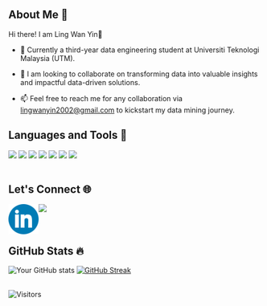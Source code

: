<h2> About Me 🌱</h2>
<div>
Hi there! I am Ling Wan Yin👋
  

- 👀 Currently a third-year data engineering student at Universiti Teknologi Malaysia (UTM).
  <br>
- 🙌 I am looking to collaborate on transforming data into valuable insights and impactful data-driven solutions.
  <br>

- 📫 Feel free to reach me for any collaboration via lingwanyin2002@gmail.com to kickstart my data mining journey.
</div>


<h2>Languages and Tools 🚀</h2>

<div>
  
<img src= "https://upload.wikimedia.org/wikipedia/commons/thumb/1/18/ISO_C%2B%2B_Logo.svg/1200px-ISO_C%2B%2B_Logo.svg.png" height = 50>
  
<img src= "https://upload.wikimedia.org/wikipedia/en/thumb/3/30/Java_programming_language_logo.svg/182px-Java_programming_language_logo.svg.png" height = 70>
<img src= "https://upload.wikimedia.org/wikipedia/commons/thumb/2/27/PHP-logo.svg/182px-PHP-logo.svg.png" height = 40>

<img src= "https://upload.wikimedia.org/wikipedia/commons/thumb/6/61/HTML5_logo_and_wordmark.svg/180px-HTML5_logo_and_wordmark.svg.png" height = 60> 

<img src= "https://upload.wikimedia.org/wikipedia/commons/thumb/1/1b/R_logo.svg/182px-R_logo.svg.png" height = 50>  

<img src= "https://upload.wikimedia.org/wikipedia/id/thumb/a/a9/MySQL.png/300px-MySQL.png" height = 50> 

<img src= "https://upload.wikimedia.org/wikipedia/commons/thumb/3/33/Figma-logo.svg/600px-Figma-logo.svg.png" height = 50>  
<br><br>
</div>
<div>
<h2>Let's Connect 🌐</h2>

<a href="https://www.linkedin.com/in/lingwanyin/" target="_blank">
  <img align="left" src="https://raw.githubusercontent.com/WanYin0704/WanYin0704/7b5a68f236485a4170a914a0ece5565d8830c14c/linkedin.png" height="60" />
</a>
<a href="https://www.instagram.com/wanyin02/" target="_blank">
  <img align="left" src="https://upload.wikimedia.org/wikipedia/commons/9/95/Instagram_logo_2022.svg" height="60" />
</a>
</div>

<br>
<br>
<br>

<h2>GitHub Stats 🔥</h2>

![Your GitHub stats](https://github-readme-stats.vercel.app/api?username=WanYin0704&show_icons=true&theme=white )
<a href="https://git.io/streak-stats"><img src="https://streak-stats.demolab.com?user=WanYin0704&theme=transparent&mode=weekly" alt="GitHub Streak" /></a>
<br><br>

![Visitors](https://api.visitorbadge.io/api/visitors?path=WanYin0704&label=VISITORS%20TODAY&labelColor=%23d9e3f0&countColor=%232ccce4)
<!---
WanYin0704/WanYin0704 is a ✨ special ✨ repository because its `README.md` (this file) appears on your GitHub profile.
You can click the Preview link to take a look at your changes.
--->
